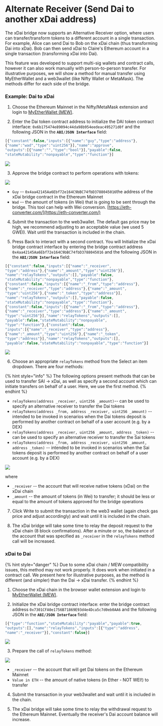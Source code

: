 # Alternate Receiver \(Send Dai to another xDai address\)

The xDai bridge now supports an Alternative Receiver option, where users can transfer/transform tokens to a different account in a single transaction. For example, Alice can send Dai to Bob on the xDai chain \(thus transforming Dai into xDai\). Bob can then send xDai to Claire's Ethereum account in a single transaction \(transforming xDai into Dai\).

This feature was developed to support multi-sig wallets and contract calls, however it can also work manually with person-to-person transfer. For illustrative purposes, we will show a method for manual transfer using MyEtherWallet and a web3wallet \(like Nifty Wallet or MetaMask\). The methods differ for each side of the bridge.

### Example: Dai to xDai

1. Choose the Ethereum Mainnet in the Nifty/MetaMask extension and login to [MyEtherWallet \(MEW\)](https://www.myetherwallet.com/access-my-wallet).

2. Enter the Dai token contract address to initialize the DAI token contract interface:  `0x6b175474e89094c44da98b954eedeac495271d0f` and the following JSON in the **`ABI/JSON Interface`** field: 

```javascript
[{"constant":false,"inputs":[{"name":"guy","type":"address"},
{"name":"wad","type":"uint256"}],"name":"approve",
"outputs":[{"name":"","type":"bool"}],"payable":false,
"stateMutability":"nonpayable","type":"function"}]
```

![](../../.gitbook/assets/contract_1.png)

3. Approve the bridge contract to perform operations with tokens:

![](../../.gitbook/assets/contract_2.png)

* `Guy` -- `0x4aa42145Aa6Ebf72e164C9bBC74fbD3788045016`the address of the xDai bridge contract in the Ethereum Mainnet
* `Wad` -- the amount of tokens \(in Wei\) that is going to be sent through the bridge. This tool can help with Wei conversion. [https://eth-converter.com/](https://eth-converter.com/)

4. Submit the transaction to the web3wallet. The default gas price may be high, we recommend adjusting to an acceptable value \(we used 5 GWEI\). Wait until the transaction is included in the chain.

5. Press Back to interact with a second contract. You will Initialize the xDai bridge contract interface by entering the bridge contract address `0x4aa42145Aa6Ebf72e164C9bBC74fbD3788045016` and the following JSON in the **`ABI/JSON Interface`** field:

```javascript
[{"constant":false,"inputs":[{"name":"_receiver",
"type":"address"},{"name":"_amount","type":"uint256"}],
"name":"relayTokens","outputs":[],"payable":false,
"stateMutability":"nonpayable","type":"function"},
{"constant":false,"inputs":[{"name":"_from","type":"address"},
{"name":"_receiver","type":"address"},{"name":"_amount",
"type":"uint256"},{"name":"_token","type":"address"}],
"name":"relayTokens","outputs":[],"payable":false,
"stateMutability":"nonpayable","type":"function"},
{"constant":false,"inputs":[{"name":"_from","type":"address"},
{"name":"_receiver","type":"address"},{"name":"_amount",
"type":"uint256"}],"name":"relayTokens","outputs":[],
"payable":false,"stateMutability":"nonpayable",
"type":"function"},{"constant":false,
"inputs":[{"name":"_receiver","type":"address"},
{"name":"_amount","type":"uint256"},{"name":"_token",
"type":"address"}],"name":"relayTokens","outputs":[],
"payable":false,"stateMutability":"nonpayable","type":"function"}]
```

![](../../.gitbook/assets/contract3.png)

6. Choose an appropriate `relayTokens` method from the Select an item dropdown. There are four methods:

{% hint style="info" %}
The following options present methods that can be used to transfer SAI -&gt; xDai, as well as specify a second account which can initiate transfers on behalf of a user. Here, we use the first method.
{% endhint %}

* `relayTokens(address _receiver, uint256 _amount)`-- can be used to specify an alternative receiver to transfer the Dai tokens 
* `relayTokens(address _from, address _receiver, uint256 _amount)` -- intended to be invoked in scenarios when the Dai tokens deposit is performed by another contract on behalf of a user account \(e.g. by a DEX\)
* `relayTokens(address _receiver, uint256 _amount, address _token)` -- can be used to specify an alternative receiver to transfer the Sai tokens
* `relayTokens(address _from, address _receiver, uint256 _amount, address _token)` -- intended to be invoked in scenarios when the Sai tokens deposit is performed by another contract on behalf of a user account \(e.g. by a DEX\)

![](../../.gitbook/assets/contracts4.png)

where

* `_receiver` -- the account that will receive native tokens \(xDai\) on the xDai chain
* `_amount` -- the amount of tokens \(in Wei\) to transfer; it should be less or equal to the amount of tokens approved for the bridge operations

7. Click Write to submit the transaction in the web3 wallet \(again check gas price and adjust accordingly\) and wait until it is included in the chain.

8. The xDai bridge will take some time to relay the deposit request to the xDai chain \(8 block confirmations\). After a minute or so,  the balance of the account that was specified as `_receiver` in the `relayTokens` method call will be increased. 

### xDai to Dai

{% hint style="danger" %}
Due to some xDai chain / MEW compatibility issues, this method may not work properly. It does work when initiated in a contract call. We present here for illustrative purposes, as the method is different \(and simpler\) than the Dai -&gt; xDai transfer. 
{% endhint %}

1. Choose the xDai chain in the browser wallet extension and login to [MyEtherWallet \(MEW\)](https://www.myetherwallet.com/access-my-wallet). 

2. Initialize the xDai bridge contract interface: enter the bridge contract address `0x7301CFA0e1756B71869E93d4e4Dca5c7d0eb0AA6` and the following JSON in the **`ABI/JSON Interface`** field:

```javascript
[{"type":"function","stateMutability":"payable","payable":true,
"outputs":[],"name":"relayTokens","inputs":[{"type":"address",
"name":"_receiver"}],"constant":false}]
```

![](../../.gitbook/assets/contract-a.png)

3. Prepare the call of `relayTokens` method:

![](../../.gitbook/assets/contractb.png)

* `_receiver` -- the account that will get Dai tokens on the Ethereum Mainnet
* `Value in ETH` -- the amount of native tokens \(in Ether - NOT WEI!\) to transfer

4. Submit the transaction in your web3wallet and wait until it is included in the chain.

5. The xDai bridge will take some time to relay the withdrawal request to the Ethereum Mainnet. Eventually the receiver's Dai account balance will increase. 

